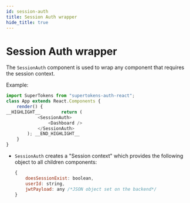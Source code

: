 ```yaml
---
id: session-auth
title: Session Auth wrapper
hide_title: true
---
```


# Session Auth wrapper

The `SessionAuth` component is used to wrap any component that requires the session context.


Example: 

```js
import SuperTokens from "supertokens-auth-react";
class App extends React.Components {
    render() {
__HIGHLIGHT__        return (
            <SessionAuth>
                <Dashboard />
            </SessionAuth>
        ); __END_HIGHLIGHT__
    }
}
```
- `SessionAuth` creates a "Session context" which provides the following object to all children components:
   ```js
   {
       doesSessionExist: boolean,
       userId: string,
       jwtPayload: any /*JSON object set on the backend*/
   }
   ```